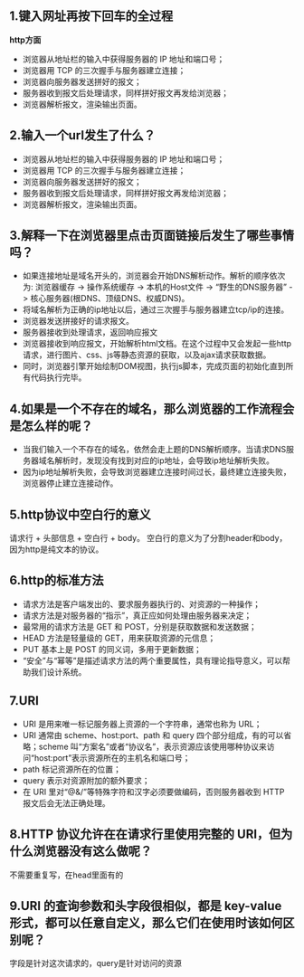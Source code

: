 ## 1.**键入网址再按下回车的全过程**
**http方面**
- 浏览器从地址栏的输入中获得服务器的 IP 地址和端口号；
- 浏览器用 TCP 的三次握手与服务器建立连接；
- 浏览器向服务器发送拼好的报文；
- 服务器收到报文后处理请求，同样拼好报文再发给浏览器；
- 浏览器解析报文，渲染输出页面。


## 2.**输入一个url发生了什么？**

- 浏览器从地址栏的输入中获得服务器的 IP 地址和端口号；
- 浏览器用 TCP 的三次握手与服务器建立连接；
- 浏览器向服务器发送拼好的报文；
- 服务器收到报文后处理请求，同样拼好报文再发给浏览器；
- 浏览器解析报文，渲染输出页面。

## 3.**解释一下在浏览器里点击页面链接后发生了哪些事情吗？**
- 如果连接地址是域名开头的，浏览器会开始DNS解析动作。解析的顺序依次为: 浏览器缓存 -> 操作系统缓存 -> 本机的Host文件 ->  “野生的DNS服务器” -> 核心服务器(根DNS、顶级DNS、权威DNS)。
- 将域名解析为正确的ip地址以后，通过三次握手与服务器建立tcp/ip的连接。
- 浏览器发送拼接好的请求报文。
- 服务器接收到处理请求，返回响应报文
- 浏览器接收到响应报文，开始解析html文档。在这个过程中又会发起一些http请求，进行图片、css、js等静态资源的获取，以及ajax请求获取数据。
- 同时，浏览器引擎开始绘制DOM视图，执行js脚本，完成页面的初始化直到所有代码执行完毕。


## 4.**如果是一个不存在的域名，那么浏览器的工作流程会是怎么样的呢？**
- 当我们输入一个不存在的域名，依然会走上题的DNS解析顺序。当请求DNS服务器域名解析时，发现没有找到对应的ip地址，会导致ip地址解析失败。
- 因为ip地址解析失败，会导致浏览器建立连接时间过长，最终建立连接失败，浏览器停止建立连接动作。

## 5.http协议中空白行的意义
请求行 + 头部信息 + 空白行 + body。
空白行的意义为了分割header和body，因为http是纯文本的协议。

## 6.**http的标准方法**
- 请求方法是客户端发出的、要求服务器执行的、对资源的一种操作；
- 请求方法是对服务器的“指示”，真正应如何处理由服务器来决定；
- 最常用的请求方法是 GET 和 POST，分别是获取数据和发送数据；
- HEAD 方法是轻量级的 GET，用来获取资源的元信息；
- PUT 基本上是 POST 的同义词，多用于更新数据；
- “安全”与“幂等”是描述请求方法的两个重要属性，具有理论指导意义，可以帮助我们设计系统。

## 7.**URI**
- URI 是用来唯一标记服务器上资源的一个字符串，通常也称为 URL；
- URI 通常由 scheme、host:port、path 和 query 四个部分组成，有的可以省略；scheme 叫“方案名”或者“协议名”，表示资源应该使用哪种协议来访问“host:port”表示资源所在的主机名和端口号；
- path 标记资源所在的位置；
- query 表示对资源附加的额外要求；
- 在 URI 里对“@&/”等特殊字符和汉字必须要做编码，否则服务器收到 HTTP 报文后会无法正确处理。
  
## 8.**HTTP 协议允许在在请求行里使用完整的 URI，但为什么浏览器没有这么做呢？**
不需要重复写，在head里面有的

## 9.URI 的查询参数和头字段很相似，都是 key-value 形式，都可以任意自定义，那么它们在使用时该如何区别呢？
字段是针对这次请求的，query是针对访问的资源